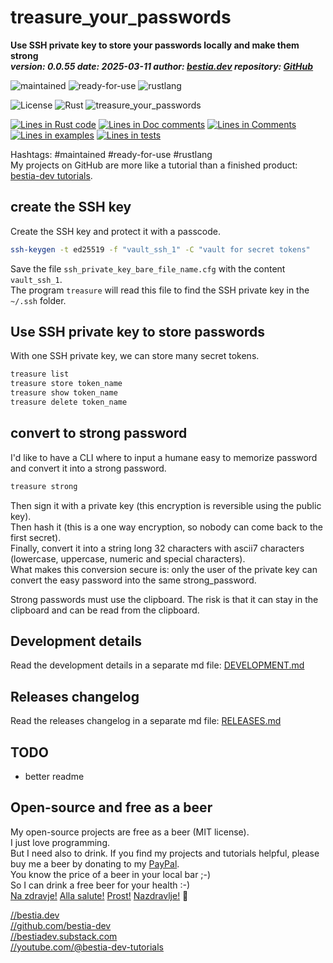 <!-- markdownlint-disable MD041 -->
[//]: # (auto_md_to_doc_comments segment start A)

# treasure_your_passwords

[//]: # (auto_cargo_toml_to_md start)

**Use SSH private key to store your passwords locally and make them strong**  
***version: 0.0.55 date: 2025-03-11 author: [bestia.dev](https://bestia.dev) repository: [GitHub](https://github.com/bestia-dev/treasure_your_passwords)***

 ![maintained](https://img.shields.io/badge/maintained-green)
 ![ready-for-use](https://img.shields.io/badge/ready_for_use-green)
 ![rustlang](https://img.shields.io/badge/rustlang-orange)

[//]: # (auto_cargo_toml_to_md end)

 ![License](https://img.shields.io/badge/license-MIT-blue.svg)
 ![Rust](https://github.com/bestia-dev/treasure_your_passwords/workflows/rust_fmt_auto_build_test/badge.svg)
 ![treasure_your_passwords](https://bestia.dev/webpage_hit_counter/get_svg_image/779107454.svg)

[//]: # (auto_lines_of_code start)
[![Lines in Rust code](https://img.shields.io/badge/Lines_in_Rust-511-green.svg)](https://github.com/bestia-dev/treasure/)
[![Lines in Doc comments](https://img.shields.io/badge/Lines_in_Doc_comments-208-blue.svg)](https://github.com/bestia-dev/treasure/)
[![Lines in Comments](https://img.shields.io/badge/Lines_in_comments-56-purple.svg)](https://github.com/bestia-dev/treasure/)
[![Lines in examples](https://img.shields.io/badge/Lines_in_examples-0-yellow.svg)](https://github.com/bestia-dev/treasure/)
[![Lines in tests](https://img.shields.io/badge/Lines_in_tests-0-orange.svg)](https://github.com/bestia-dev/treasure/)

[//]: # (auto_lines_of_code end)

Hashtags: #maintained #ready-for-use #rustlang  
My projects on GitHub are more like a tutorial than a finished product: [bestia-dev tutorials](https://github.com/bestia-dev/tutorials_rust_wasm).  

## create the SSH key

Create the SSH key and protect it with a passcode.

```bash
ssh-keygen -t ed25519 -f "vault_ssh_1" -C "vault for secret tokens"
```

Save the file `ssh_private_key_bare_file_name.cfg` with the content `vault_ssh_1`.  
The program `treasure` will read this file to find the SSH private key in the `~/.ssh` folder.

## Use SSH private key to store passwords

With one SSH private key, we can store many secret tokens.

```bash
treasure list
treasure store token_name
treasure show token_name
treasure delete token_name
```

## convert to strong password

I'd like to have a CLI where to input a humane easy to memorize password and convert it into a strong password.  

```bash
treasure strong
```

Then sign it with a private key (this encryption is reversible using the public key).  
Then hash it (this is a one way encryption, so nobody can come back to the first secret).  
Finally, convert it into a string long 32 characters with ascii7 characters (lowercase, uppercase, numeric and special characters).  
What makes this conversion secure is: only the user of the private key can convert the easy password into the same strong_password.

Strong passwords must use the clipboard. The risk is that it can stay in the clipboard and can be read from the clipboard.

## Development details

Read the development details in a separate md file:
[DEVELOPMENT.md](DEVELOPMENT.md)

## Releases changelog

Read the releases changelog in a separate md file:
[RELEASES.md](RELEASES.md)

## TODO

- better readme

## Open-source and free as a beer

My open-source projects are free as a beer (MIT license).  
I just love programming.  
But I need also to drink. If you find my projects and tutorials helpful, please buy me a beer by donating to my [PayPal](https://paypal.me/LucianoBestia).  
You know the price of a beer in your local bar ;-)  
So I can drink a free beer for your health :-)  
[Na zdravje!](https://translate.google.com/?hl=en&sl=sl&tl=en&text=Na%20zdravje&op=translate) [Alla salute!](https://dictionary.cambridge.org/dictionary/italian-english/alla-salute) [Prost!](https://dictionary.cambridge.org/dictionary/german-english/prost) [Nazdravlje!](https://matadornetwork.com/nights/how-to-say-cheers-in-50-languages/) 🍻

[//bestia.dev](https://bestia.dev)  
[//github.com/bestia-dev](https://github.com/bestia-dev)  
[//bestiadev.substack.com](https://bestiadev.substack.com)  
[//youtube.com/@bestia-dev-tutorials](https://youtube.com/@bestia-dev-tutorials)  

[//]: # (auto_md_to_doc_comments segment end A)
